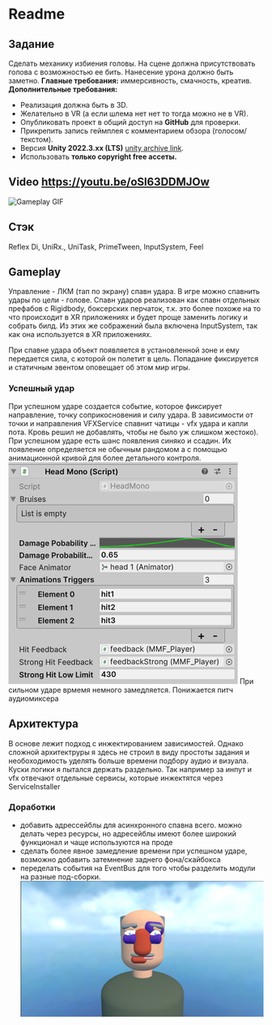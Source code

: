 # Readme
## Задание
Сделать механику избиения головы. На сцене должна присутствовать голова с возможностью ее бить. Нанесение урона должно быть заметно.
**Главные требования:** иммерсивность, смачность, креатив.
**Дополнительные требования:**
- Реализация должна быть в 3D.
- Желательно в VR (а если шлема нет нет то тогда можно не в VR).
- Опубликовать проект в общий доступ на **GitHub** для проверки.
- Прикрепить запись геймплея с комментарием обзора (голосом/текстом).
- Версия **Unity 2022.3.xx (LTS)** [unity archive link](https://unity.com/releases/editor/whats-new/2022.3.52#installs).
- Использовать **только copyright free ассеты.**
## Video https://youtu.be/oSl63DDMJOw
![Gameplay GIF](https://github.com/Avgustin4ik/vr-punching-bug/blob/main/screenshots/vr-punch-2.gif?raw=true)
## Стэк
Reflex Di, UniRx., UniTask, PrimeTween, InputSystem, Feel

## Gameplay
Управление - ЛКМ (тап по экрану) спавн удара.
В игре можно спавнить удары по цели - голове. Спавн ударов реализован как спавн отдельных префабов с Rigidbody, боксерских перчаток, т.к. это более похоже на то что происходит в XR приложениях и будет проще заменить логику и собрать билд. Из этих же сображений была включена InputSystem, так как она используется в XR приложениях.

При спавне удара объект появляется в установленной зоне и ему передается сила, с которой он полетит в цель. Попадание фиксируется и статичным эвентом оповещает об этом мир игры.
### Успешный удар
При успешном ударе создается событие, которое фиксирует направление, точку соприкосновения и силу удара. В зависимости от точки и направления VFXService спавнит чатицы - vfx удара и капли пота. Кровь решил не добавлять, чтобы не было уж слишком жестоко).
При успешном ударе есть шанс появления синяко и ссадин. Их появление определяется не обычным рандомом а с помощью анимационной кривой для более детального контроля.
![Настройка рандома](https://github.com/Avgustin4ik/vr-punching-bug/blob/main/screenshots/Screenshot%202025-05-21%20224737.png?raw=true)
При сильном ударе врмемя немного замедляется. Понижается питч аудиомиксера

## Архитектура

В основе лежит подход с инжектированием зависимостей. Однако сложной архитектруры я здесь не строил в виду простоты задания и необоходимость уделять больше времени подбору аудио и визуала. Куски логики я пытался держать раздельно. Так например за инпут и vfx отвечают отдельные сервисы, которые инжектятся через ServiceInstaller


### Доработки
- добавить адрессейблы для асинхронного спавна всего. можно делать через ресурсы, но адресейблы имеют более широкий функционал и чаще используются на проде
- сделать более явное замедление времени при успешном ударе, возможно добавить затемнение заднего фона/скайбокса
- переделать события на EventBus для того чтобы разделить модули на разные под-сборки.
![Спасибо за внимание](https://github.com/Avgustin4ik/vr-punching-bug/blob/main/screenshots/Screenshot%202025-05-21%20205819.png?raw=true)